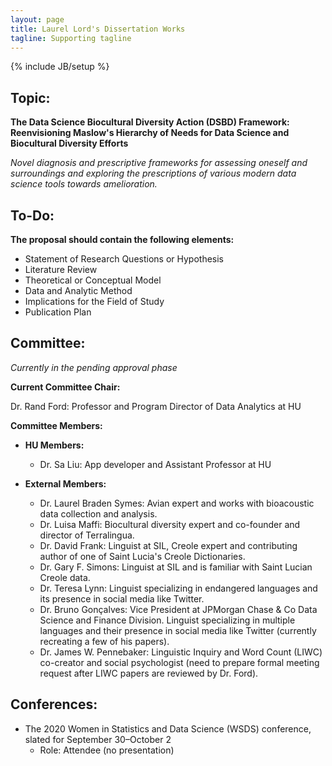 ```yaml
---
layout: page
title: Laurel Lord's Dissertation Works
tagline: Supporting tagline
---
```

{% include JB/setup %}

## Topic: 

**The Data Science Biocultural Diversity Action (DSBD) Framework: Reenvisioning Maslow's Hierarchy of Needs for Data Science and Biocultural Diversity Efforts**

*Novel diagnosis and prescriptive frameworks for assessing oneself and surroundings and exploring the prescriptions of various modern data science tools towards amelioration.*


## To-Do:

**The proposal should contain the following elements:**

- Statement of Research Questions or Hypothesis
- Literature Review
- Theoretical or Conceptual Model
- Data and Analytic Method
- Implications for the Field of Study
- Publication Plan


## Committee: 

*Currently in the pending approval phase*

**Current Committee Chair:**

Dr. Rand Ford: Professor and Program Director of Data Analytics at HU

**Committee Members:**  

- **HU Members:**

    - Dr. Sa Liu: App developer and Assistant Professor at HU

- **External Members:** 

    - Dr. Laurel Braden Symes: Avian expert and works with bioacoustic data collection and analysis.
    - Dr. Luisa Maffi: Biocultural diversity expert and co-founder and director of Terralingua.
    - Dr. David Frank: Linguist at SIL, Creole expert and contributing author of one of Saint Lucia's Creole Dictionaries.
    - Dr. Gary F. Simons: Linguist at SIL and is familiar with Saint Lucian Creole data.
    - Dr. Teresa Lynn: Linguist specializing in endangered languages and its presence in social media like Twitter.
    - Dr. Bruno Gonçalves: Vice President at JPMorgan Chase & Co Data Science and Finance Division. Linguist specializing in multiple languages and their presence in social media like Twitter (currently recreating a few of his papers).
    - Dr. James W. Pennebaker: Linguistic Inquiry and Word Count (LIWC) co-creator and social psychologist (need to prepare formal meeting request after LIWC papers are reviewed by Dr. Ford).

## Conferences:
- The 2020 Women in Statistics and Data Science (WSDS) conference, slated for September 30–October 2
    - Role: Attendee (no presentation)
